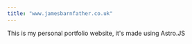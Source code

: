 ```yaml
---
title: "www.jamesbarnfather.co.uk"
---
```


This is my personal portfolio website, it's made using Astro.JS
